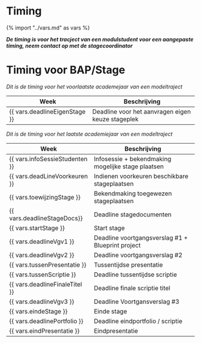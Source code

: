 # Timing
{% import "../vars.md" as vars %}

***De timing is voor het tracject van een modulstudent
voor een aangepaste timing, neem contact op met de
stagecoordinator***

# Timing voor BAP/Stage
*Dit is de timing voor het voorlaatste academejaar van een modeltraject*

|Week                           |Beschrijving                                       |
|---                            |---                                                |
|{{ vars.deadlineEigenStage }}  |Deadline voor het aanvragen eigen keuze stageplek  |


*Dit is de timing voor het laatste academiejaar van een modeltraject*

|Week                             |Beschrijving                                       |
|---                              |---                                                |
|{{ vars.infoSessieStudenten }}   |Infosessie + bekendmaking mogelijke stage plaatsen |
|{{ vars.deadLineVoorkeuren }}    |Indienen voorkeuren beschikbare stageplaatsen      |
|{{ vars.toewijzingStage }}       |Bekendmaking toegewezen stageplaatsen              |
|{{ vars.deadlineStageDocs}}      |Deadline stagedocumenten                           |
|{{ vars.startStage }}            |Start stage                                        |
|{{ vars.deadlineVgv1 }}          |Deadline voortgangsverslag #1  + Blueprint project |
|{{ vars.deadlineVgv2 }}          |Deadline voortgangsverslag #2                      |
|{{ vars.tussenPresentatie }}     |Tussentijdse presentatie                           |
|{{ vars.tussenScriptie }}        |Deadline tussentijdse scriptie                     |
|{{ vars.deadlineFinaleTitel }}   |Deadline finale scriptie titel                     |
|{{ vars.deadlineVgv3 }}          |Deadline Voortgansverslag #3                       |
|{{ vars.eindeStage }}            |Einde stage                                        |
|{{ vars.deadlinePortfolio }}     |Deadline eindportfolio / scriptie                  |
|{{ vars.eindPresentatie }}       |Eindpresentatie                                    |

